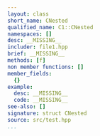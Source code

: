 ```yaml
---
layout: class
short_name: CNested
qualified_name: C1::CNested
namespaces: []
desc: __MISSING__
includer: file1.hpp
brief: __MISSING__
methods: [f]
non member functions: []
member_fields:
  {}
example:
  desc: __MISSING__
  code: __MISSING__
see-also: []
signature: struct CNested
source: src/test.hpp
...
```

